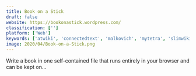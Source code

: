 ```yaml
---
title: Book on a Stick
draft: false 
website: https://bookonastick.wordpress.com/
classification: ['']
platform: ['Web']
keywords: ['atwiki', 'connectedtext', 'malkovich', 'mytetra', 'slimwiki', 'tiddlywiki', 'voodoopad', 'wiki_on_a_stick', 'wikipack', 'woas', 'zim_wiki', 'zulupad', 'wikidpad']
image: 2020/04/Book-on-a-Stick.png
---
```

Write a book in one self-contained file that runs entirely in your browser and can be kept on...
